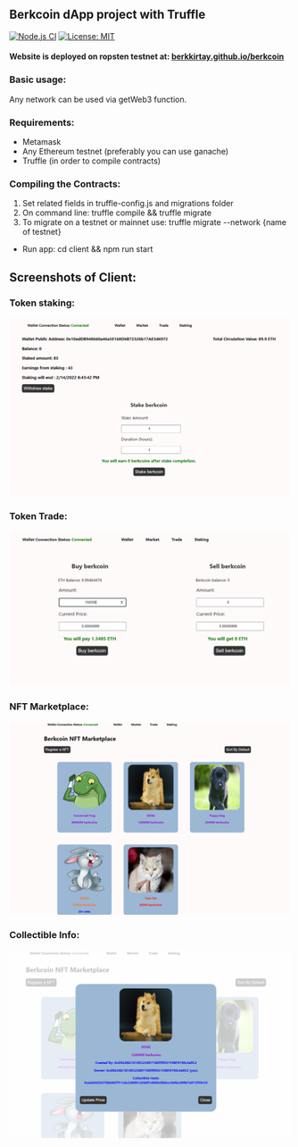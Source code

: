 ## Berkcoin dApp project with Truffle 
[![Node.js CI](https://github.com/berkkirtay/berkcoin/actions/workflows/berkcoin_tests.yml/badge.svg)](https://github.com/berkkirtay/berkcoin/actions/workflows/berkcoin_tests.yml)
[![License: MIT](https://img.shields.io/badge/License-MIT-yellow.svg)](https://opensource.org/licenses/MIT)
#### Website is deployed on ropsten testnet at: [berkkirtay.github.io/berkcoin](https://berkkirtay.github.io/berkcoin)

### Basic usage:
Any network can be used via getWeb3 function.

### Requirements:
- Metamask
- Any Ethereum testnet (preferably you can use ganache)
- Truffle (in order to compile contracts)

### Compiling the Contracts:
1. Set related fields in truffle-config.js and migrations folder
2. On command line: truffle compile && truffle migrate
3. To migrate on a testnet or mainnet use: truffle migrate --network {name of testnet}

- Run app:
cd client && npm run start

## Screenshots of Client:

### Token staking: 

![Enc1](https://raw.githubusercontent.com/berkkirtay/berkcoin/main/examples/Staking.PNG)

### Token Trade: 

![Enc1](https://raw.githubusercontent.com/berkkirtay/berkcoin/main/examples/Trade.PNG)

### NFT Marketplace: 

![Enc1](https://raw.githubusercontent.com/berkkirtay/berkcoin/main/examples/NFTMarketplace.PNG)

### Collectible Info: 

![Enc1](https://raw.githubusercontent.com/berkkirtay/berkcoin/main/examples/CollectibleInfo.PNG)

